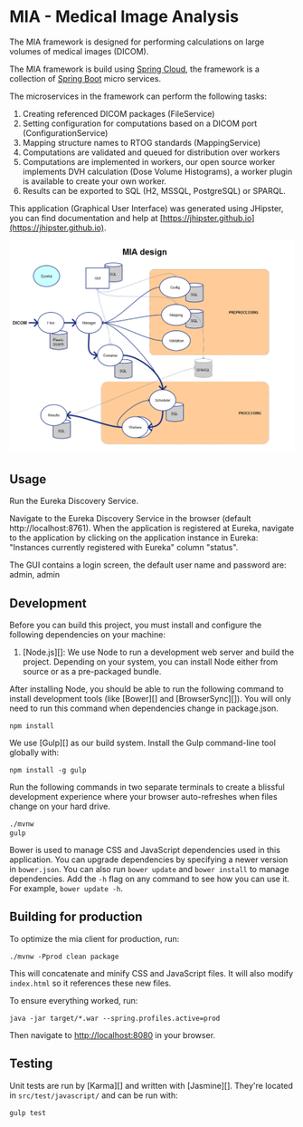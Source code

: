 # MIA - Medical Image Analysis

The MIA framework is designed for performing calculations on large volumes of medical images (DICOM). 

The MIA framework is build using [Spring Cloud](http://projects.spring.io/spring-cloud/), the framework is a collection of [Spring Boot](http://projects.spring.io/spring-boot/) micro services.

The microservices in the framework can perform the following tasks:

1. Creating referenced DICOM packages (FileService)
2. Setting configuration for computations based on a DICOM port (ConfigurationService)
3. Mapping structure names to RTOG standards (MappingService)
4. Computations are validated and queued for distribution over workers
5. Computations are implemented in workers, our open source worker implements DVH calculation (Dose Volume Histograms), a worker plugin is available to create your own worker.
6. Results can be exported to SQL (H2, MSSQL, PostgreSQL) or SPARQL.


This application (Graphical User Interface) was generated using JHipster, you can find documentation and help at [https://jhipster.github.io](https://jhipster.github.io).

![MIA Design](src\main\resources\static\img\miadesign201605.png)





## Usage ##

Run the Eureka Discovery Service.

Navigate to the Eureka Discovery Service in the browser (default http://localhost:8761). When the application is registered at Eureka, navigate to the application by clicking on the application instance in Eureka: "Instances currently registered with Eureka" column "status". 

The GUI contains a login screen, the default user name and password are: admin, admin














## Development

Before you can build this project, you must install and configure the following dependencies on your machine:

1. [Node.js][]: We use Node to run a development web server and build the project.
   Depending on your system, you can install Node either from source or as a pre-packaged bundle.

After installing Node, you should be able to run the following command to install development tools (like
[Bower][] and [BrowserSync][]). You will only need to run this command when dependencies change in package.json.

    npm install

We use [Gulp][] as our build system. Install the Gulp command-line tool globally with:

    npm install -g gulp

Run the following commands in two separate terminals to create a blissful development experience where your browser
auto-refreshes when files change on your hard drive.

    ./mvnw
    gulp

Bower is used to manage CSS and JavaScript dependencies used in this application. You can upgrade dependencies by
specifying a newer version in `bower.json`. You can also run `bower update` and `bower install` to manage dependencies.
Add the `-h` flag on any command to see how you can use it. For example, `bower update -h`.


## Building for production

To optimize the mia client for production, run:

    ./mvnw -Pprod clean package

This will concatenate and minify CSS and JavaScript files. It will also modify `index.html` so it references
these new files.

To ensure everything worked, run:

    java -jar target/*.war --spring.profiles.active=prod

Then navigate to [http://localhost:8080](http://localhost:8080) in your browser.

## Testing

Unit tests are run by [Karma][] and written with [Jasmine][]. They're located in `src/test/javascript/` and can be run with:

    gulp test

